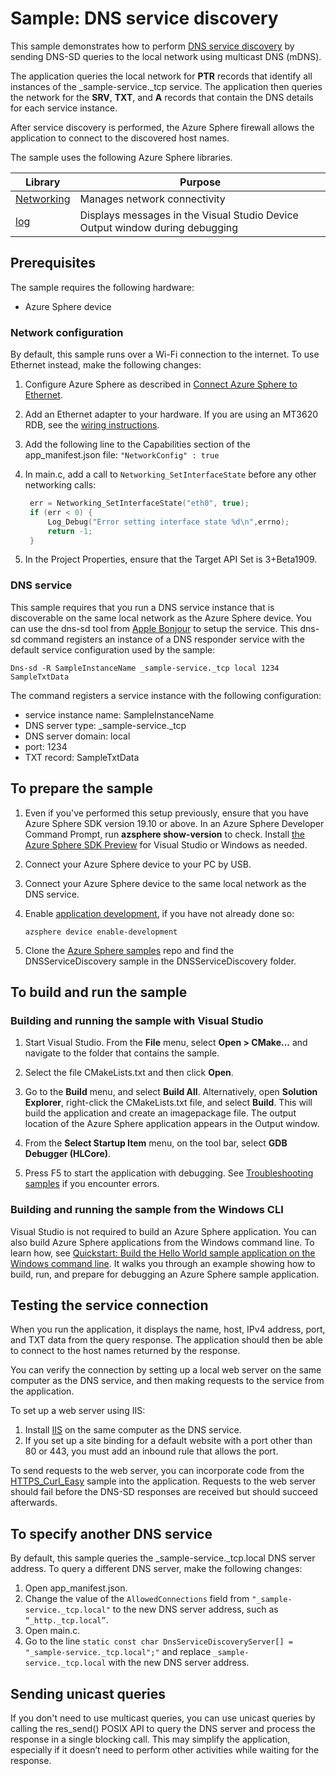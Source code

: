 # Sample: DNS service discovery

This sample demonstrates how to perform [DNS service discovery](https://docs.microsoft.com/azure-sphere/application-developement/service-discovery) by sending DNS-SD queries to the local network using multicast DNS (mDNS).

The application queries the local network for **PTR** records that identify all instances of the _sample-service._tcp service. The application then queries the network for the **SRV**, **TXT**, and **A** records that contain the DNS details for each service instance.

After service discovery is performed, the Azure Sphere firewall allows the application to connect to the discovered host names.

The sample uses the following Azure Sphere libraries.

| Library | Purpose |
|---------|---------|
| [Networking](https://docs.microsoft.com/azure-sphere/reference/applibs-reference/applibs-networking/networking-overview) | Manages network connectivity |
| [log](https://docs.microsoft.com/azure-sphere/reference/applibs-reference/applibs-log/log-overview) | Displays messages in the Visual Studio Device Output window during debugging |

## Prerequisites

The sample requires the following hardware:

- Azure Sphere device

### Network configuration

By default, this sample runs over a Wi-Fi connection to the internet. To use Ethernet instead, make the following changes:

1. Configure Azure Sphere as described in [Connect Azure Sphere to Ethernet](https://docs.microsoft.com/azure-sphere/network/connect-ethernet).
1. Add an Ethernet adapter to your hardware. If you are using an MT3620 RDB, see the [wiring instructions](../../../Hardware/mt3620_rdb/EthernetWiring.md).
1. Add the following line to the Capabilities section of the app_manifest.json file:
   `"NetworkConfig" : true`
1. In main.c, add a call to `Networking_SetInterfaceState` before any other networking calls:

   ```c
    err = Networking_SetInterfaceState("eth0", true);
    if (err < 0) {
        Log_Debug("Error setting interface state %d\n",errno);
        return -1;
    }
   ```

1. In the Project Properties, ensure that the Target API Set is 3+Beta1909.

### DNS service

This sample requires that you run a DNS service instance that is discoverable on the same local network as the Azure Sphere device. You can use the dns-sd tool from [Apple Bonjour](https://developer.apple.com/bonjour/) to setup the service. This dns-sd command registers an instance of a DNS responder service with the default service configuration used by the sample:

```
Dns-sd -R SampleInstanceName _sample-service._tcp local 1234 SampleTxtData
```

The command registers a service instance with the following configuration:

- service instance name: SampleInstanceName
- DNS server type: _sample-service._tcp
- DNS server domain: local
- port: 1234
- TXT record: SampleTxtData

## To prepare the sample

1. Even if you've performed this setup previously, ensure that you have Azure Sphere SDK version 19.10 or above. In an Azure Sphere Developer Command Prompt, run **azsphere show-version** to check. Install [the Azure Sphere SDK Preview](https://docs.microsoft.com/azure-sphere/install/install-sdk) for Visual Studio or Windows as needed.
1. Connect your Azure Sphere device to your PC by USB.
1. Connect your Azure Sphere device to the same local network as the DNS service.
1. Enable [application development](https://docs.microsoft.com/azure-sphere/quickstarts/qs-blink-application#prepare-your-device-for-development-and-debugging), if you have not already done so:

   `azsphere device enable-development`
1. Clone the [Azure Sphere samples](https://github.com/Azure/azure-sphere-samples/) repo and find the DNSServiceDiscovery sample in the DNSServiceDiscovery folder.

## To build and run the sample

### Building and running the sample with Visual Studio

1. Start Visual Studio. From the **File** menu, select **Open > CMake...** and navigate to the folder that contains the sample.
1. Select the file CMakeLists.txt and then click **Open**.

1. Go to the **Build** menu, and select **Build All**. Alternatively, open **Solution Explorer**, right-click the CMakeLists.txt file, and select **Build**. This will build the application and create an imagepackage file. The output location of the Azure Sphere application appears in the Output window.

1. From the **Select Startup Item** menu, on the tool bar, select **GDB Debugger (HLCore)**.
1. Press F5 to start the application with debugging. See [Troubleshooting samples](../troubleshooting.md) if you encounter errors.

### Building and running the sample from the Windows CLI

Visual Studio is not required to build an Azure Sphere application. You can also build Azure Sphere applications from the Windows command line. To learn how, see [Quickstart: Build the Hello World sample application on the Windows command line](https://docs.microsoft.com/azure-sphere/install/qs-blink-cli). It walks you through an example showing how to build, run, and prepare for debugging an Azure Sphere sample application.

## Testing the service connection

When you run the application, it displays the name, host, IPv4 address, port, and TXT data from the query response. The application should then be able to connect to the host names returned by the response.

You can verify the connection by setting up a local web server on the same computer as the DNS service, and then making requests to the service from the application.

To set up a web server using IIS:

1. Install [IIS](https://www.iis.net/) on the same computer as the DNS service.
1. If you set up a site binding for a default website with a port other than 80 or 443, you must add an inbound rule that allows the port.

To send requests to the web server, you can incorporate code from the [HTTPS_Curl_Easy](https://github.com/Azure/azure-sphere-samples/tree/master/Samples/HTTPS/HTTPS_Curl_Easy) sample into the application. Requests to the web server should fail before the DNS-SD responses are received but should succeed afterwards.

## To specify another DNS service

By default, this sample queries the _sample-service._tcp.local DNS server address. To query a different DNS server, make the following changes:

1. Open app_manifest.json.
1. Change the value of the `AllowedConnections` field from `"_sample-service._tcp.local"` to the new DNS server address, such as `“_http._tcp.local”`.
1. Open main.c.
1. Go to the line `static const char DnsServiceDiscoveryServer[] = "_sample-service._tcp.local";"` and replace `_sample-service._tcp.local` with the new DNS server address.

## Sending unicast queries

If you don't need to use multicast queries, you can use unicast queries by calling the res_send() POSIX API to query the DNS server and process the response in a single blocking call. This may simplify the application, especially if it doesn’t need to perform other activities while waiting for the response.

